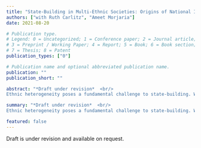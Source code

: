 ```yaml
---
title: "State-Building in Multi-Ethnic Societies: Origins of National Identity in Tanzania"
authors: ["with Ruth Carlitz", "Ameet Morjaria"]
date: 2021-08-20

# Publication type.
# Legend: 0 = Uncategorized; 1 = Conference paper; 2 = Journal article;
# 3 = Preprint / Working Paper; 4 = Report; 5 = Book; 6 = Book section;
# 7 = Thesis; 8 = Patent
publication_types: ["0"]

# Publication name and optional abbreviated publication name.
publication: ""
publication_short: ""

abstract: "*Draft under revision*  <br/>
Ethnic heterogeneity poses a fundamental challenge to state-building. We study the long-term effects of one of the largest state-building exercises in post-colonial Africa, the Tanzanian Ujamaa policy. The policy's core aim included creating a national identity and establishing the state's legitimacy in a highly ethnically diverse population. The policy mandated the population to live in planned villages, where children of schooling age were exposed to public education that served the government's goal. We combine differences in the exposure to Ujamaa across space and across age cohorts to identify the effect of the policy. We show persistent, positive effects on national identity and on views of the state. We observe no systematic changes among cohorts that were above or below treatment age during Ujamaa. Our preferred interpretation, supported by evidence that considers alternative hypotheses, is that changes to the educational content drive our findings. Moreover, while the policy contributed to building a strong national identity among exposed cohorts, it led to a persistent decrease in their demands for democratic accountability."

summary: "*Draft under revision*  <br/>
Ethnic heterogeneity poses a fundamental challenge to state-building. We study the long-term effects of one of the largest state-building exercises in post-colonial Africa, the Tanzanian Ujamaa policy. The policy's core aim included creating a national identity and establishing the state's legitimacy in a highly ethnically diverse population. The policy mandated the population to live in planned villages, where children of schooling age were exposed to public education that served the government's goal. We combine differences in the exposure to Ujamaa across space and across age cohorts to identify the effect of the policy. We show persistent, positive effects on national identity and on views of the state. We observe no systematic changes among cohorts that were above or below treatment age during Ujamaa. Our preferred interpretation, supported by evidence that considers alternative hypotheses, is that changes to the educational content drive our findings. Moreover, while the policy contributed to building a strong national identity among exposed cohorts, it led to a persistent decrease in their demands for democratic accountability."

featured: false
---
```


Draft is under revision and available on request.

